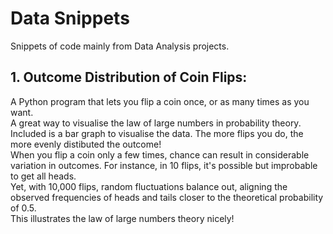 # Data Snippets  
Snippets of code mainly from Data Analysis projects.  
## 1. Outcome Distribution of Coin Flips:  
   A Python program that lets you flip a coin once, or as many times as you want.  
   A great way to visualise the law of large numbers in probability theory.
   Included is a bar graph to visualise the data. The more flips you do, the more evenly distibuted the outcome!  
   When you flip a coin only a few times, chance can result in considerable variation in outcomes. For instance, in 10 flips, it's possible but improbable to get all heads.   
   Yet, with 10,000 flips, random fluctuations balance out, aligning the observed frequencies of heads and tails closer to the theoretical probability of 0.5.   
   This illustrates the law of large numbers theory nicely!  
